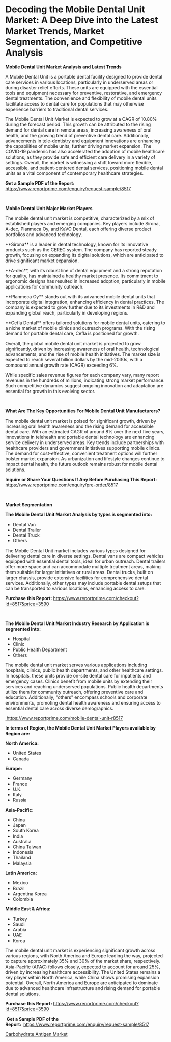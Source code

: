 <p><h1>Decoding the Mobile Dental Unit Market: A Deep Dive into the Latest Market Trends, Market Segmentation, and Competitive Analysis</h1></p><p><strong>Mobile Dental Unit Market Analysis and Latest Trends</strong></p>
<p><p>A Mobile Dental Unit is a portable dental facility designed to provide dental care services in various locations, particularly in underserved areas or during disaster relief efforts. These units are equipped with the essential tools and equipment necessary for preventive, restorative, and emergency dental treatments. The convenience and flexibility of mobile dental units facilitate access to dental care for populations that may otherwise experience barriers to traditional dental services.</p><p>The Mobile Dental Unit Market is expected to grow at a CAGR of 10.80% during the forecast period. This growth can be attributed to the rising demand for dental care in remote areas, increasing awareness of oral health, and the growing trend of preventive dental care. Additionally, advancements in tele-dentistry and equipment innovations are enhancing the capabilities of mobile units, further driving market expansion. The COVID-19 pandemic has also accelerated the adoption of mobile healthcare solutions, as they provide safe and efficient care delivery in a variety of settings. Overall, the market is witnessing a shift toward more flexible, accessible, and patient-centered dental services, positioning mobile dental units as a vital component of contemporary healthcare strategies.</p></p>
<p><strong>Get a Sample PDF of the Report:&nbsp;</strong> <a href="https://www.reportprime.com/enquiry/request-sample/8517?utm_campaign=2321&utm_medium=2&utm_source=Github&utm_content=ia&utm_term=19032025&utm_id=mobile-dental-unit">https://www.reportprime.com/enquiry/request-sample/8517</a></p>
<p>&nbsp;</p>
<p><strong>Mobile Dental Unit Major Market Players</strong></p>
<p><p>The mobile dental unit market is competitive, characterized by a mix of established players and emerging companies. Key players include Sirona, A-dec, Planmeca Oy, and KaVO Dental, each offering diverse product portfolios and advanced technology.</p><p>**Sirona** is a leader in dental technology, known for its innovative products such as the CEREC system. The company has reported steady growth, focusing on expanding its digital solutions, which are anticipated to drive significant market expansion.</p><p>**A-dec**, with its robust line of dental equipment and a strong reputation for quality, has maintained a healthy market presence. Its commitment to ergonomic designs has resulted in increased adoption, particularly in mobile applications for community outreach.</p><p>**Planmeca Oy** stands out with its advanced mobile dental units that incorporate digital integration, enhancing efficiency in dental practices. The company is expected to grow further due to its investments in R&D and expanding global reach, particularly in developing regions.</p><p>**Cefla Dental** offers tailored solutions for mobile dental units, catering to a niche market of mobile clinics and outreach programs. With the rising demand for portable dental care, Cefla is positioned for growth.</p><p>Overall, the global mobile dental unit market is projected to grow significantly, driven by increasing awareness of oral health, technological advancements, and the rise of mobile health initiatives. The market size is expected to reach several billion dollars by the mid-2030s, with a compound annual growth rate (CAGR) exceeding 6%.</p><p>While specific sales revenue figures for each company vary, many report revenues in the hundreds of millions, indicating strong market performance. Such competitive dynamics suggest ongoing innovation and adaptation are essential for growth in this evolving sector.</p></p>
<p>&nbsp;</p>
<p><strong>What Are The Key Opportunities For Mobile Dental Unit Manufacturers?</strong></p>
<p><p>The mobile dental unit market is poised for significant growth, driven by increasing oral health awareness and the rising demand for accessible dental care. With an estimated CAGR of around 8% over the next five years, innovations in telehealth and portable dental technology are enhancing service delivery in underserved areas. Key trends include partnerships with healthcare providers and government initiatives supporting mobile clinics. The demand for cost-effective, convenient treatment options will further bolster market expansion. As urbanization and lifestyle changes continue to impact dental health, the future outlook remains robust for mobile dental solutions.</p></p>
<p><strong>Inquire or Share Your Questions If Any Before Purchasing This Report:</strong> <a href="https://www.reportprime.com/enquiry/pre-order/8517?utm_campaign=2321&utm_medium=2&utm_source=Github&utm_content=ia&utm_term=19032025&utm_id=mobile-dental-unit">https://www.reportprime.com/enquiry/pre-order/8517</a></p>
<p>&nbsp;</p>
<p><strong>Market Segmentation</strong></p>
<p><strong>The Mobile Dental Unit Market Analysis by types is segmented into:</strong></p>
<p><ul><li>Dental Van</li><li>Dental Trailer</li><li>Dental Truck</li><li>Others</li></ul></p>
<p><p>The Mobile Dental Unit market includes various types designed for delivering dental care in diverse settings. Dental vans are compact vehicles equipped with essential dental tools, ideal for urban outreach. Dental trailers offer more space and can accommodate multiple treatment areas, making them suitable for larger initiatives or rural areas. Dental trucks, built on larger chassis, provide extensive facilities for comprehensive dental services. Additionally, other types may include portable dental setups that can be transported to various locations, enhancing access to care.</p></p>
<p><strong>Purchase this Report:&nbsp;</strong><a href="https://www.reportprime.com/checkout?id=8517&price=3590&utm_campaign=2321&utm_medium=2&utm_source=Github&utm_content=ia&utm_term=19032025&utm_id=mobile-dental-unit">https://www.reportprime.com/checkout?id=8517&price=3590</a></p>
<p>&nbsp;</p>
<p><strong>The Mobile Dental Unit Market Industry Research by Application is segmented into:</strong></p>
<p><ul><li>Hospital</li><li>Clinic</li><li>Public Health Department</li><li>Others</li></ul></p>
<p><p>The mobile dental unit market serves various applications including hospitals, clinics, public health departments, and other healthcare settings. In hospitals, these units provide on-site dental care for inpatients and emergency cases. Clinics benefit from mobile units by extending their services and reaching underserved populations. Public health departments utilize them for community outreach, offering preventive care and education. Additionally, "others" encompass schools and corporate environments, promoting dental health awareness and ensuring access to essential dental care across diverse demographics.</p></p>
<p><a href="https://www.reportprime.com/mobile-dental-unit-r8517?utm_campaign=2321&utm_medium=2&utm_source=Github&utm_content=ia&utm_term=19032025&utm_id=mobile-dental-unit">&nbsp;https://www.reportprime.com/mobile-dental-unit-r8517</a></p>
<p><strong>In terms of Region, the Mobile Dental Unit Market Players available by Region are:</strong></p>
<p>
    <p> <strong> North America: </strong>
        <ul>
            <li>United States</li>
            <li>Canada</li>
        </ul>
        </p> 
    <p> <strong> Europe: </strong>
        <ul>
            <li>Germany</li>
            <li>France</li>
            <li>U.K.</li>
            <li>Italy</li>
            <li>Russia</li>
        </ul>
        </p> 
    <p> <strong> Asia-Pacific: </strong>
        <ul>
            <li>China</li>
            <li>Japan</li>
            <li>South Korea</li>
            <li>India</li>
            <li>Australia</li>
            <li>China Taiwan</li>
            <li>Indonesia</li>
            <li>Thailand</li>
            <li>Malaysia</li>
        </ul>
        </p> 
    <p> <strong> Latin America: </strong>
        <ul>
            <li>Mexico</li>
            <li>Brazil</li>
            <li>Argentina Korea</li>
            <li>Colombia</li>
        </ul>
        </p> 
    <p> <strong> Middle East & Africa: </strong>
        <ul>
            <li>Turkey</li>
            <li>Saudi</li>
            <li>Arabia</li>
            <li>UAE</li>
            <li>Korea</li>
        </ul>
    </p>
    </p>
<p><p>The mobile dental unit market is experiencing significant growth across various regions, with North America and Europe leading the way, projected to capture approximately 35% and 30% of the market share, respectively. Asia-Pacific (APAC) follows closely, expected to account for around 25%, driven by increasing healthcare accessibility. The United States remains a key player within North America, while China shows promising expansion potential. Overall, North America and Europe are anticipated to dominate due to advanced healthcare infrastructure and rising demand for portable dental solutions.</p></p>
<p><strong>Purchase this Report: </strong><a href="https://www.reportprime.com/checkout?id=8517&price=3590&utm_campaign=2321&utm_medium=2&utm_source=Github&utm_content=ia&utm_term=19032025&utm_id=mobile-dental-unit">https://www.reportprime.com/checkout?id=8517&price=3590</a></p>
<p>&nbsp;<strong>Get a Sample PDF of the Report:&nbsp;&nbsp;</strong><a href="https://www.reportprime.com/enquiry/request-sample/8517?utm_campaign=2321&utm_medium=2&utm_source=Github&utm_content=ia&utm_term=19032025&utm_id=mobile-dental-unit">https://www.reportprime.com/enquiry/request-sample/8517</a></p>
<p><strong></strong></p>
<p><p><a href="https://github.com/scaseiargas/Market-Research-Report-List-1/blob/main/carbohydrate-antigen-market.md?utm_campaign=2321&utm_medium=2&utm_source=Github&utm_content=ia&utm_term=19032025&utm_id=mobile-dental-unit">Carbohydrate Antigen Market</a></p></p>